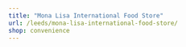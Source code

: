 ```yaml
---
title: "Mona Lisa International Food Store"
url: /leeds/mona-lisa-international-food-store/
shop: convenience
---
```

